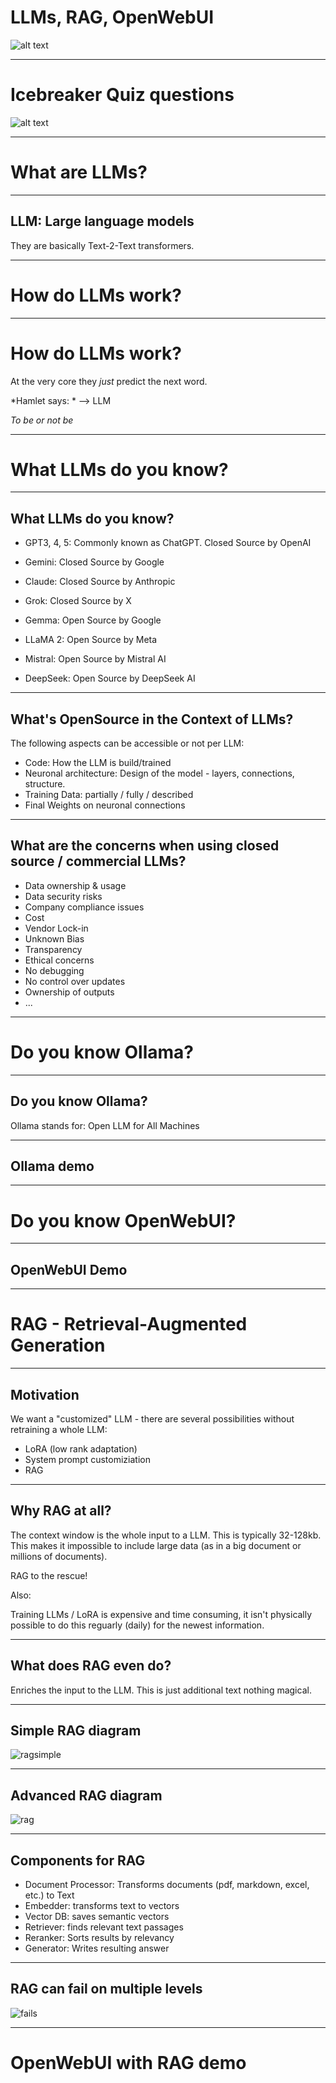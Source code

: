 # LLMs, RAG, OpenWebUI

![alt text](intro.png)

---

# Icebreaker Quiz questions

![alt text](quiz.png)

---

# What are LLMs?

---

## LLM: Large language models

They are basically Text-2-Text transformers.

---

# How do LLMs work?

---

# How do LLMs work?

At the very core they *just* predict the next word.

*Hamlet says: * --> LLM

*To be or not be*

---

# What LLMs do you know?

---

## What LLMs do you know?

- GPT3, 4, 5: Commonly known as ChatGPT. Closed Source by OpenAI
- Gemini: Closed Source by Google
- Claude: Closed Source by Anthropic
- Grok: Closed Source by X

- Gemma: Open Source by Google
- LLaMA 2: Open Source by Meta
- Mistral: Open Source by Mistral AI
- DeepSeek: Open Source by DeepSeek AI

---

## What's OpenSource in the Context of LLMs?

The following aspects can be accessible or not per LLM:

- Code: How the LLM is build/trained
- Neuronal architecture: Design of the model - layers, connections, structure.
- Training Data: partially / fully / described
- Final Weights on neuronal connections

---

## What are the concerns when using closed source / commercial LLMs?

- Data ownership & usage
- Data security risks
- Company compliance issues
- Cost
- Vendor Lock-in
- Unknown Bias
- Transparency
- Ethical concerns
- No debugging
- No control over updates
- Ownership of outputs
- ...

---

# Do you know Ollama?

---

## Do you know Ollama?

Ollama stands for: Open LLM for All Machines

---

## Ollama demo

---

# Do you know OpenWebUI?

---

## OpenWebUI Demo

---

# RAG - Retrieval-Augmented Generation

---

## Motivation

We want a "customized" LLM - there are several possibilities without retraining a whole LLM:

- LoRA (low rank adaptation)
- System prompt customiziation
- RAG

---

## Why RAG at all?

The context window is the whole input to a LLM. This is typically 32-128kb. This makes it impossible to include large data (as in a big document or millions of documents).

RAG to the rescue!

Also:

Training LLMs / LoRA is expensive and time consuming, it isn't physically possible to do this reguarly (daily) for the newest information.

---

## What does RAG even do?

Enriches the input to the LLM.
This is just additional text nothing magical.

---

## Simple RAG diagram

![ragsimple](rag_simple.png)

---

## Advanced RAG diagram

![rag](rag_complex.png)

---

## Components for RAG

- Document Processor: Transforms documents (pdf, markdown, excel, etc.) to Text
- Embedder: transforms text to vectors
- Vector DB: saves semantic vectors
- Retriever: finds relevant text passages
- Reranker: Sorts results by relevancy
- Generator: Writes resulting answer

---

## RAG can fail on multiple levels

![fails](fails.png)

---

# OpenWebUI with RAG demo